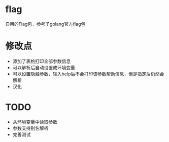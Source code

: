 # flag
自用的Flag包，参考了golang官方flag包

# 修改点
- 添加了表格打印全部参数信息
- 可以解析后自动设置成环境变量
- 可以设置隐藏参数，输入help后不会打印该参数帮助信息，但是指定后仍然会解析
- 汉化

# TODO
- 从环境变量中读取参数
- 参数支持别名解析
- 完善测试
